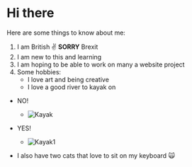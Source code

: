 # Hi there

Here are some things to know about me:

1. I am British ✌️ **SORRY** Brexit
2. I am new to this and learning
3. I am hoping to be able to work on many a website project
4. Some hobbies:
   * I love art and being creative
   * I love a good river to kayak on

* NO!
  * ![Kayak](https://i.pinimg.com/originals/ed/f0/b1/edf0b1a937c53da79ae55f3edc2fd4ba.jpg)
* YES!
  * ![Kayak1](https://i2.wp.com/www.cleantechloops.com/wp-content/uploads/2019/10/Eco-friendly-Kayaking.png)

* I also have two cats that love to sit on my keyboard 🙀
